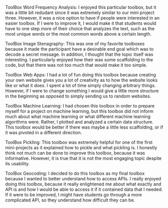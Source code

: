 ToolBox Word Frequency Analysis:
  I enjoyed this particular toolbox, but it was a little bit redudant since it was extremely similar to our mini project three. However, it was a nice option to have if people were interested in an easier toolbox. If I were to improve it, I would make it that students would have to one step more of their choice that analyzes the text, such as the most unique words or the most common words above a certain length.
  
ToolBox Image Stenagraphy:
  This was one of my favorite toolboxes because it made the participant have a desirable end goal which was to decode a secret message. In addition, I thought that the topic itself was interesting. I particularly enjoyed how their was some scaffolding to the code, but that there was not too much that would make it too simple.
  
ToolBox Web Apps:
  I had a lot of fun doing this toolbox because creating your own website gives you a lot of creativity as to how the website looks like or what it does. I spent a lot of time simply changing arbitrary things. However, if I were to change something I would give a little more structure in the beginning as opposed to simply sending us to random websites.
  
ToolBox Machine Learning:
  I had chosen this toolbox in order to prepare myself for a project on machine learning, but this toolbox did not inform much about what machine learning or what different machine learning algorithms were. Rather, I plotted and analyzed a certain data structure. This toolbox would be better if there was maybe a little less scaffolding, or if it was pivoted in a different direction.
  
ToolBox Pickling:
  This toolbox was extremely helpful for one of the first mini-projects as it explained how to pickle and what pickling is. I honestly think not much can be done to improve this toolbox, because it was informative. However, it is true that it is not the most engaging topic despite its usability.
  
ToolBox Geocoding:
  I decided to do this toolbox as my final toolbox because I wanted to better understand how to access APIs. I really enjoyed doing this toolbox, because it really enlightened me about what exactly and API is and how I would be able to access it if it contained data that I needed. If it were to be improved, I might have students go through a more complicated API, so they understand how difficult they can be.
